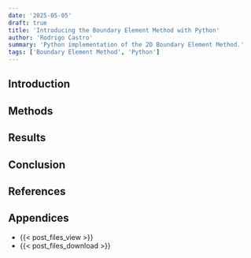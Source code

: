 ```yaml
---
date: '2025-05-05'
draft: true
title: 'Introducing the Boundary Element Method with Python'
author: 'Rodrigo Castro'
summary: 'Python implementation of the 2D Boundary Element Method.'
tags: ['Boundary Element Method', 'Python']
---
```


## Introduction


## Methods


## Results


## Conclusion


## References


## Appendices
* {{< post_files_view >}}
* {{< post_files_download >}}

<!--Links-->
[Python]: https://www.python.org/
